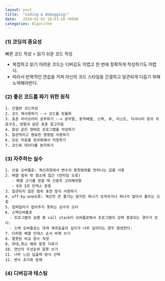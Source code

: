 ```yaml
---
layout: post
title:  "Coding & debugging!"
date:   2020-01-02 18:03:10 +0900
categories: Algorithm
---
```


### (1) 코딩의 중요성

빠른 코드 작성 < 읽기 쉬운 코드 작성
- 복잡하고 읽기 어려운 코드는 디버깅도 어렵고 한 번에 정확하게 작성하기도 어렵다.
- 따라서 반복적인 연습을 거쳐 자신의 코드 스타일을 간결하고 일관되게 다듬기 위해 노력해야한다. 

### (2) 좋은 코드를 짜기 위한 원칙

``` 
1. 간결한 코드작성
2. 코드 재사용하기 --> 코드를 모듈화
3. 표준 라이브러리 공부하기 --> 문자열, 동적배열, 스택, 큐, 리스트, 딕셔너리 등의 자료구조, 정렬과 같은 표준 알고리즘 
4. 항상 같은 형태로 프로그램을 작성하기 
5. 일관적이고 명료한 명명법 사용하기
6. 모든 자료를 정규화해서 저장하기
7. 코드와 데이더를 분리하기
```

### (3) 자주하는 실수 
```
1. 산술 오버플로: 계산과정에서 변수의 표현범위를 벗어나는 값을 사용
2. 배열 범위 밖 원소에 접근 (런타임 오류) 
   - 배열 크기를 정할 때 신중히 고려해야함 
   - 0과 1의 인덱스 혼동
3. 일관되지 않은 범위 표현 방식 사용하기
4. off-by-one오류: 계산의 큰 줄기는 맞지만 하나가 모자라거나 하나가 많아서 틀리는 오류
5. 컴파일러가 잡아주지 못하는 상수의 오타  
6. 스택오버플로
  - 프로그램의 실행 중 call stack이 오버플로해서 프로그램이 강제 종료되는 경우가 있다. 
  - 스택 오버플로는 대개 재귀호출의 깊이가 너무 깊어지는 경우 발생한다. 
7. 다차원 배열 인데스 순서 바꿔 쓰기 
8. 잘못된 비교 함수 작성
9. 최대,최소 예외 잘못 다루기
10. 연산자 우선순위 잘못 쓰기
11. 너무 느린 입출력 방식 선택 
12. 변수 초기화 문제
```

### (4) 디버깅과 테스팅
